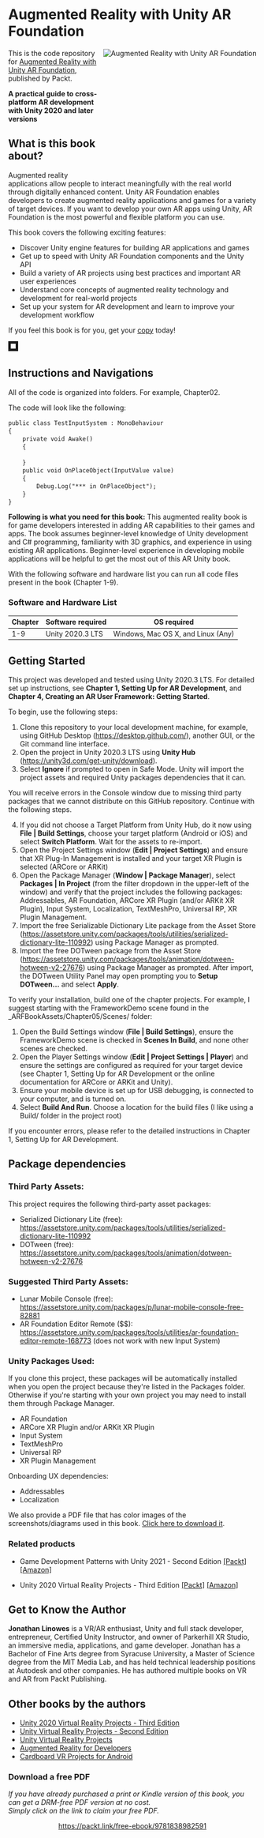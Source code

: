 


# Augmented Reality with Unity AR Foundation

<a href="https://www.packtpub.com/product/augmented-reality-with-unity-ar-foundation/9781838982591"><img src="https://static.packt-cdn.com/products/9781838982591/cover/smaller" alt="Augmented Reality with Unity AR Foundation" height="256px" align="right"></a>

This is the code repository for [Augmented Reality with Unity AR Foundation](https://www.packtpub.com/product/augmented-reality-with-unity-ar-foundation/9781838982591), published by Packt.

**A practical guide to cross-platform AR development with Unity 2020 and later versions**

## What is this book about?
Augmented reality applications allow people to interact meaningfully with the real world through digitally enhanced content. Unity AR Foundation enables developers to create augmented reality applications and games for a variety of target devices. If you want to develop your own AR apps using Unity, AR Foundation is the most powerful and flexible platform you can use.

This book covers the following exciting features: 
* Discover Unity engine features for building AR applications and games
* Get up to speed with Unity AR Foundation components and the Unity API
* Build a variety of AR projects using best practices and important AR user experiences
* Understand core concepts of augmented reality technology and development for real-world projects
* Set up your system for AR development and learn to improve your development workflow

If you feel this book is for you, get your [copy](https://www.amazon.com/dp/1838982590) today!

<a href="https://www.packtpub.com/?utm_source=github&utm_medium=banner&utm_campaign=GitHubBanner"><img src="https://raw.githubusercontent.com/PacktPublishing/GitHub/master/GitHub.png" 
alt="https://www.packtpub.com/" border="5" /></a>


## Instructions and Navigations
All of the code is organized into folders. For example, Chapter02.

The code will look like the following:
```
public class TestInputSystem : MonoBehaviour
{
    private void Awake()
    {
        
    }
    public void OnPlaceObject(InputValue value)
    {
        Debug.Log("*** in OnPlaceObject");
    }
}
```

**Following is what you need for this book:**
This augmented reality book is for game developers interested in adding AR capabilities to their games and apps. The book assumes beginner-level knowledge of Unity development and C# programming, familiarity with 3D graphics, and experience in using existing AR applications. Beginner-level experience in developing mobile applications will be helpful to get the most out of this AR Unity book.

With the following software and hardware list you can run all code files present in the book (Chapter 1-9).

### Software and Hardware List

| Chapter  | Software required                   | OS required                        |
| -------- | ------------------------------------| -----------------------------------|
| 1-9       |  Unity 2020.3 LTS                 | Windows, Mac OS X, and Linux (Any) |


## Getting Started

This project was developed and tested using Unity 2020.3 LTS. For detailed set up instructions, see **Chapter 1, Setting Up for AR Development**, and **Chapter 4, Creating an AR User Framework: Getting Started**.

To begin, use the following steps:

1. Clone this repository to your local development machine, for example, using GitHub Desktop (https://desktop.github.com/), another GUI, or the Git command line interface.
2. Open the project in Unity 2020.3 LTS using **Unity Hub** (https://unity3d.com/get-unity/download).
3. Select **Ignore** if prompted to open in Safe Mode. Unity will import the project assets and required Unity packages dependencies that it can.

You will receive errors in the Console window due to missing third party packages that we cannot distribute on this GitHub repository. Continue with the following steps.

4. If you did not choose a Target Platform from Unity Hub, do it now using **File | Build Settings**, choose your target platform (Android or iOS) and select **Switch Platform**. Wait for the assets to re-import.
5. Open the Project Settings window (**Edit | Project Settings**) and ensure that XR Plug-In Management is installed and your target XR Plugin is selected (ARCore or ARKit)
6. Open the Package Manager (**Window | Package Manager**), select **Packages | In Project** (from the filter dropdown in the upper-left of the window) and verify that the project includes the following packages: Addressables, AR Foundation, ARCore XR Plugin (and/or ARKit XR Plugin), Input System, Localization, TextMeshPro, Universal RP, XR Plugin Management.
7. Import the free Serializable Dictionary Lite package from the Asset Store (https://assetstore.unity.com/packages/tools/utilities/serialized-dictionary-lite-110992) using Package Manager as prompted.
8. Import the free DOTween package from the Asset Store (https://assetstore.unity.com/packages/tools/animation/dotween-hotween-v2-27676) using Package Manager as prompted. After import, the DOTween Utility Panel may open prompting you to **Setup DOTween...** and select **Apply**.

To verify your installation, build one of the chapter projects. For example, I suggest starting with the FrameworkDemo scene found in the \_ARFBookAssets/Chapter05/Scenes/ folder:

1. Open the Build Settings window (**File | Build Settings**), ensure the FrameworkDemo scene is checked in **Scenes In Build**, and none other scenes are checked.
2. Open the Player Settings window (**Edit | Project Settings | Player**) and ensure the settings are configured as required for your target device (see Chapter 1, Setting Up for AR Development or the online documentation for ARCore or ARKit and Unity).
3. Ensure your mobile device is set up for USB debugging, is connected to your computer, and is turned on.
4. Select **Build And Run**. Choose a location for the build files (I like using a Build/ folder in the project root)

If you encounter errors, please refer to the detailed instructions in Chapter 1, Setting Up for AR Development.

## Package dependencies

### Third Party Assets:

This project requires the following third-party asset packages:

- Serialized Dictionary Lite (free): https://assetstore.unity.com/packages/tools/utilities/serialized-dictionary-lite-110992
- DOTween (free): https://assetstore.unity.com/packages/tools/animation/dotween-hotween-v2-27676

### Suggested Third Party Assets:

- Lunar Mobile Console (free): https://assetstore.unity.com/packages/p/lunar-mobile-console-free-82881
- AR Foundation Editor Remote ($$): https://assetstore.unity.com/packages/tools/utilities/ar-foundation-editor-remote-168773 (does not work with new Input System)

### Unity Packages Used:

If you clone this project, these packages will be automatically installed when you open the project because they're listed in the Packages folder. Otherwise if you're starting with your own project you may need to install them through Package Manager.

- AR Foundation
- ARCore XR Plugin and/or ARKit XR Plugin
- Input System
- TextMeshPro
- Universal RP
- XR Plugin Management

Onboarding UX dependencies:

- Addressables
- Localization


We also provide a PDF file that has color images of the screenshots/diagrams used in this book. [Click here to download it](https://static.packt-cdn.com/downloads/9781838982591_ColorImages.pdf).

### Related products <Other books you may enjoy>
* Game Development Patterns with Unity 2021 - Second Edition [[Packt]](https://www.packtpub.com/product/unity-2020-virtual-reality-projects-third-edition/9781839217333) [[Amazon]](https://www.amazon.com/dp/1800200811)

* Unity 2020 Virtual Reality Projects - Third Edition [[Packt]](https://www.packtpub.com/product/unity-2020-virtual-reality-projects-third-edition/9781839217333) [[Amazon]](https://www.amazon.com/dp/1839217332)

## Get to Know the Author
**Jonathan Linowes**
is a VR/AR enthusiast, Unity and full stack developer, entrepreneur, Certified Unity Instructor, and owner of Parkerhill XR Studio, an immersive media, applications, and game developer. Jonathan has a Bachelor of Fine Arts degree from Syracuse University, a Master of Science degree from the MIT Media Lab, and has held technical leadership positions at Autodesk and other companies. He has authored multiple books on VR and AR from Packt Publishing.

## Other books by the authors
* [Unity 2020 Virtual Reality Projects - Third Edition](https://www.packtpub.com/product/unity-2020-virtual-reality-projects-third-edition/9781839217333)	
* [Unity Virtual Reality Projects - Second Edition](https://www.packtpub.com/product/unity-virtual-reality-projects-second-edition/9781788478809)
* [Unity Virtual Reality Projects](https://www.packtpub.com/product/unity-virtual-reality-projects/9781783988556)
* [Augmented Reality for Developers](https://www.packtpub.com/product/augmented-reality-for-developers/9781787286436)
* [Cardboard VR Projects for Android](https://www.packtpub.com/product/cardboard-vr-projects-for-android/9781785887871)

### Download a free PDF

 <i>If you have already purchased a print or Kindle version of this book, you can get a DRM-free PDF version at no cost.<br>Simply click on the link to claim your free PDF.</i>
<p align="center"> <a href="https://packt.link/free-ebook/9781838982591">https://packt.link/free-ebook/9781838982591 </a> </p>